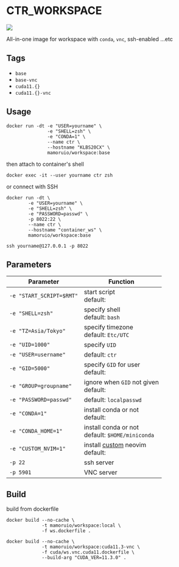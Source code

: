 # CTR_WORKSPACE

[![](https://img.shields.io/docker/pulls/mamoruio/workspace?style=flat-square)](https://hub.docker.com/r/mamoruio/workspace)

All-in-one image for workspace with `conda`, `vnc`, ssh-enabled ...etc

## Tags

-   `base`
-   `base-vnc`
-   `cuda11.{}`
-   `cuda11.{}-vnc`

## Usage

```shell
docker run -dt -e "USER=yourname" \
               -e "SHELL=zsh" \
               -e "CONDA=1" \
               --name ctr \
               --hostname "KLBS20CX" \
               mamoruio/workspace:base
```

then attach to container's shell

```shell
docker exec -it --user yourname ctr zsh
```

or connect with SSH

```shell
docker run -dt \
        -e "USER=yourname" \
        -e "SHELL=zsh" \
        -e "PASSWORD=passwd" \
        -p 8022:22 \
        --name ctr \
        --hostname "container_ws" \
        mamoruio/workspace:base

ssh yourname@127.0.0.1 -p 8022
```

## Parameters

| Parameter                | Function                                                                      |
| ------------------------ | ----------------------------------------------------------------------------- |
| `-e "START_SCRIPT=$RMT"` | start script <br />default: ` `                                               |
| `-e "SHELL=zsh"`         | specify shell<br />default: `bash`                                            |
| `-e "TZ=Asia/Tokyo"`     | specify timezone<br />default: `Etc/UTC`                                      |
| `-e "UID=1000"`          | specify `UID`                                                                 |
| `-e "USER=username"`     | default: `ctr`                                                                |
| `-e "GID=5000"`          | specify `GID` for user<br />default: ` `                                      |
| `-e "GROUP=groupname"`   | ignore when `GID` not given<br />default: ` `                                 |
| `-e "PASSWORD=passwd"`   | default: `localpasswd`                                                        |
| `-e "CONDA=1"`           | install conda or not<br />default: ` `                                        |
| `-e "CONDA_HOME=1"`      | install conda or not<br />default: `$HOME/miniconda`                          |
| `-e "CUSTOM_NVIM=1"`     | install [custom](https://github.com/MamoruDS/vimrc) neovim <br />default: ` ` |
| `-p 22`                  | ssh server                                                                    |
| `-p 5901`                | VNC server                                                                    |

## Build

build from dockerfile

```shell
docker build --no-cache \
             -t mamoruio/workspace:local \
             -f ws.dockerfile .

docker build --no-cache \
             -t mamoruio/workspace:cuda11.3-vnc \
             -f cuda/ws.vnc.cuda11.dockerfile \
             --build-arg "CUDA_VER=11.3.0" .
```
